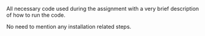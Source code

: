 All necessary code used during the assignment with a very brief description of how to run the code. 

No need to mention any installation related steps.
